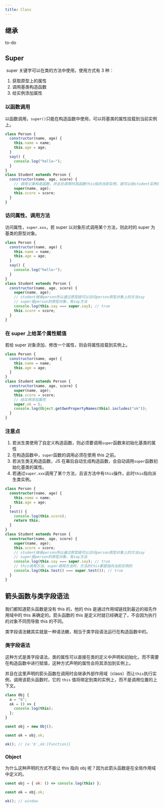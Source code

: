 ```yaml
---
title: Class
---
```


## 继承

to-do

## Super

​ super 关键字可以在类的方法中使用，使用方式有 3 种：

1. 获取原型上的属性
2. 调用基类构造函数
3. 给实例添加属性

### 以函数调用

以函数调用，`super()`只能在构造函数中使用，可以将基类的属性挂载到当前实例上。

```js
class Person {
  constructor(name, age) {
    this.name = name;
    this.age = age;
  }
  say() {
    console.log("hello~");
  }
}
class Student extends Person {
  constructor(name, age, score) {
    // 调用父类构造函数，并且在调用时其函数this指向当前实例，就可以给student实例挂载person的属性了。
    super(name, age);
    this.score = score;
  }
}
```

### 访问属性、调用方法

访问属性，`super.xxx`，若 super 以对象形式调用某个方法，则此时的 super 为基类的原型对象。

```js
class Person {
  constructor(name, age) {
    this.name = name;
    this.age = age;
  }
  say() {
    console.log("hello~");
  }
}
class Student extends Person {
  constructor(name, age, score) {
    super(name, age);
    // student继承person所以通过原型链可以访问person原型对象上的方法say
    // super是person的原型对象，有say方法
    console.log(this.say === super.say); // true
    this.score = score;
  }
}
```

### 在 super 上给某个属性赋值

若给 super 对象添加、修改一个属性，则会将属性挂载到实例上。

```js
class Person {
  constructor(name, age) {
    this.name = name;
    this.age = age;
  }
}
class Student extends Person {
  constructor(name, age, score) {
    super(name, age);
    this.score = score;
    // 给实例添加属性
    super.ok = 5;
    console.log(Object.getOwnPropertyNames(this).includes("ok"));
  }
}
```

### 注意点

1. 若派生类使用了自定义构造函数，则必须要调用`super`函数来初始化基类的属性
2. 在构造函数中，`super`函数的调用必须在使用 this 之前。
3. 若派生类无构造函数，JS 在幕后自动生成构造函数，会自动调用`super`函数初始化基类的属性。
4. 若通过`super.xxx`调用了某个方法，且该方法中有`this`操作，此时`this`指向派生类实例。

```ts
class Person {
  constructor(name, age) {
    this.name = name;
    this.age = age;
  }
  test() {
    console.log(this.score);
    return this;
  }
}
class Student extends Person {
  constructor(name, age, score) {
    super(name, age);
    this.score = score;
    // student继承person所以通过原型链可以访问person原型对象上的方法say
    // super是person的原型对象，有say方法
    console.log(this.say === super.say); // true
    // this调用方法、super调用方法时，方法的this都是指向当前实例的
    console.log(this.test() === super.test()); // true
  }
}
```

## 箭头函数与类字段语法

我们都知道箭头函数是没有 this 的，他的 this 是通过作用域链找到最近的祖先作用域中的 this 来确定的。箭头函数的 this 是定义时就已经确定了，不会因为执行的对象不同而导致 this 的不同。

类字段语法糖其实就是一种语法糖，相当于类字段语法运行在构造函数中的。

### 类字段语法

这种方式是类字段语法，类的属性可以直接在类的定义中声明和初始化，而不需要在构造函数中进行赋值，这种方式声明的属性会将其添加到实例上。

并且在这里声明的箭头函数在调用时会继承外部作用域（class）而让`this`执行实例，调用该箭头函数时，它的 `this` 值将绑定到类的实例上，而不是调用位置的上下文。

```js
class Obj {
  a = "b";
  ok = () => {
    console.log(this);
  };
}

const obj = new Obj();

const ok = obj.ok;

ok(); // {a:'b',ok:[Function]}
```

### Object

为什么这种声明的方式不能让 this 指向 obj 呢？因为此箭头函数是在全局作用域中定义的。

```js
const obj = { ok: () => console.log(this) };

const ok = obj.ok;

ok(); // window
```
